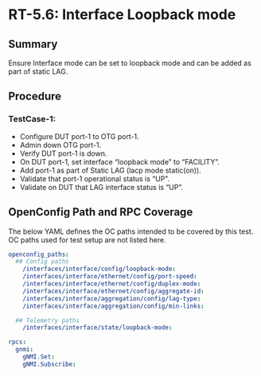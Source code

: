 # RT-5.6: Interface Loopback mode

## Summary

Ensure Interface mode can be set to loopback mode and can be added as part of static LAG.

## Procedure

### TestCase-1:

*   Configure DUT port-1 to OTG port-1.
*   Admin down OTG port-1.
*   Verify DUT port-1 is down.
*   On DUT port-1, set interface “loopback mode” to “FACILITY”.
*   Add port-1 as part of Static LAG (lacp mode static(on)).
*   Validate that port-1 operational status is “UP”.
*   Validate on DUT that LAG interface status is “UP”.

## OpenConfig Path and RPC Coverage

The below YAML defines the OC paths intended to be covered by this test. OC paths used for test setup are not listed here.

```yaml
openconfig_paths:
  ## Config paths
    /interfaces/interface/config/loopback-mode:
    /interfaces/interface/ethernet/config/port-speed:
    /interfaces/interface/ethernet/config/duplex-mode:
    /interfaces/interface/ethernet/config/aggregate-id:
    /interfaces/interface/aggregation/config/lag-type:
    /interfaces/interface/aggregation/config/min-links:

  ## Telemetry paths
    /interfaces/interface/state/loopback-mode:

rpcs:
  gnmi:
    gNMI.Set:
    gNMI.Subscribe:
